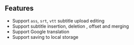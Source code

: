 ## Features

-   Support `ass`, `srt`, `vtt` subtitle upload editing
-   Support subtitle insertion, deletion , offset and merging
-   Support Google translation
-   Support saving to local storage
